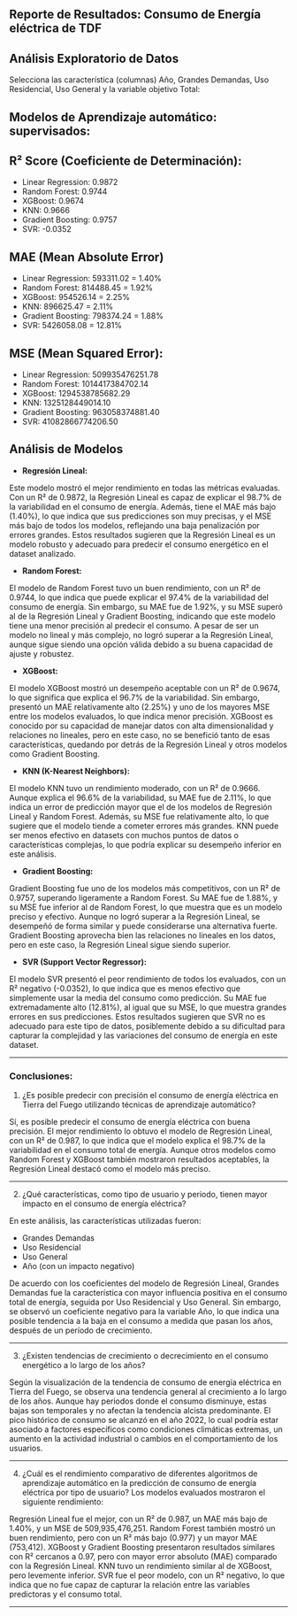 Reporte de Resultados: Consumo de Energía eléctrica de TDF
---

## Análisis Exploratorio de Datos

Selecciona las característica (columnas) Año, Grandes Demandas, Uso Residencial, Uso General y la variable objetivo Total:

## Modelos de Aprendizaje automático: supervisados:

## **R² Score (Coeficiente de Determinación):**
- Linear Regression: 0.9872
- Random Forest: 0.9744
- XGBoost: 0.9674
- KNN: 0.9666
- Gradient Boosting: 0.9757
- SVR: -0.0352

## **MAE (Mean Absolute Error)**
- Linear Regression: 593311.02 = 1.40%
- Random Forest: 814488.45 = 1.92%
- XGBoost: 954526.14 = 2.25%
- KNN: 896625.47 = 2.11%
- Gradient Boosting: 798374.24 = 1.88%
- SVR: 5426058.08 = 12.81%

## **MSE (Mean Squared Error):**
- Linear Regression: 509935476251.78
- Random Forest: 1014417384702.14
- XGBoost: 1294538785682.29
- KNN: 1325128449014.10
- Gradient Boosting: 963058374881.40
- SVR: 41082866774206.50


## **Análisis de Modelos**

- **Regresión Lineal:**

Este modelo mostró el mejor rendimiento en todas las métricas evaluadas. Con un R² de 0.9872, la Regresión Lineal es capaz de explicar el 98.7% de la variabilidad en el consumo de energía. Además, tiene el MAE más bajo (1.40%), lo que indica que sus predicciones son muy precisas, y el MSE más bajo de todos los modelos, reflejando una baja penalización por errores grandes. Estos resultados sugieren que la Regresión Lineal es un modelo robusto y adecuado para predecir el consumo energético en el dataset analizado.

- **Random Forest:**

El modelo de Random Forest tuvo un buen rendimiento, con un R² de 0.9744, lo que indica que puede explicar el 97.4% de la variabilidad del consumo de energía. Sin embargo, su MAE fue de 1.92%, y su MSE superó al de la Regresión Lineal y Gradient Boosting, indicando que este modelo tiene una menor precisión al predecir el consumo. A pesar de ser un modelo no lineal y más complejo, no logró superar a la Regresión Lineal, aunque sigue siendo una opción válida debido a su buena capacidad de ajuste y robustez.

- **XGBoost:**

El modelo XGBoost mostró un desempeño aceptable con un R² de 0.9674, lo que significa que explica el 96.7% de la variabilidad. Sin embargo, presentó un MAE relativamente alto (2.25%) y uno de los mayores MSE entre los modelos evaluados, lo que indica menor precisión. XGBoost es conocido por su capacidad de manejar datos con alta dimensionalidad y relaciones no lineales, pero en este caso, no se benefició tanto de esas características, quedando por detrás de la Regresión Lineal y otros modelos como Gradient Boosting.

- **KNN (K-Nearest Neighbors):**

El modelo KNN tuvo un rendimiento moderado, con un R² de 0.9666. Aunque explica el 96.6% de la variabilidad, su MAE fue de 2.11%, lo que indica un error de predicción mayor que el de los modelos de Regresión Lineal y Random Forest. Además, su MSE fue relativamente alto, lo que sugiere que el modelo tiende a cometer errores más grandes. KNN puede ser menos efectivo en datasets con muchos puntos de datos o características complejas, lo que podría explicar su desempeño inferior en este análisis.

- **Gradient Boosting:**

Gradient Boosting fue uno de los modelos más competitivos, con un R² de 0.9757, superando ligeramente a Random Forest. Su MAE fue de 1.88%, y su MSE fue inferior al de Random Forest, lo que muestra que es un modelo preciso y efectivo. Aunque no logró superar a la Regresión Lineal, se desempeñó de forma similar y puede considerarse una alternativa fuerte. Gradient Boosting aprovecha bien las relaciones no lineales en los datos, pero en este caso, la Regresión Lineal sigue siendo superior.

- **SVR (Support Vector Regressor):**

El modelo SVR presentó el peor rendimiento de todos los evaluados, con un R² negativo (-0.0352), lo que indica que es menos efectivo que simplemente usar la media del consumo como predicción. Su MAE fue extremadamente alto (12.81%), al igual que su MSE, lo que muestra grandes errores en sus predicciones. Estos resultados sugieren que SVR no es adecuado para este tipo de datos, posiblemente debido a su dificultad para capturar la complejidad y las variaciones del consumo de energía en este dataset.

---

### Conclusiones:

1. ¿Es posible predecir con precisión el consumo de energía eléctrica en Tierra del Fuego utilizando técnicas de aprendizaje automático?

Sí, es posible predecir el consumo de energía eléctrica con buena precisión. El mejor rendimiento lo obtuvo el modelo de Regresión Lineal, con un R² de 0.987, lo que indica que el modelo explica el 98.7% de la variabilidad en el consumo total de energía. Aunque otros modelos como Random Forest y XGBoost también mostraron resultados aceptables, la Regresión Lineal destacó como el modelo más preciso.

---

2. ¿Qué características, como tipo de usuario y periodo, tienen mayor impacto en el consumo de energía eléctrica?

En este análisis, las características utilizadas fueron:

- Grandes Demandas
- Uso Residencial
- Uso General
- Año (con un impacto negativo)

De acuerdo con los coeficientes del modelo de Regresión Lineal, Grandes Demandas fue la característica con mayor influencia positiva en el consumo total de energía, seguida por Uso Residencial y Uso General. Sin embargo, se observó un coeficiente negativo para la variable Año, lo que indica una posible tendencia a la baja en el consumo a medida que pasan los años, después de un período de crecimiento.

---

3. ¿Existen tendencias de crecimiento o decrecimiento en el consumo energético a lo largo de los años?

Según la visualización de la tendencia de consumo de energía eléctrica en Tierra del Fuego, se observa una tendencia general al crecimiento a lo largo de los años. Aunque hay periodos donde el consumo disminuye, estas bajas son temporales y no afectan la tendencia alcista predominante. El pico histórico de consumo se alcanzó en el año 2022, lo cual podría estar asociado a factores específicos como condiciones climáticas extremas, un aumento en la actividad industrial o cambios en el comportamiento de los usuarios.

---

4. ¿Cuál es el rendimiento comparativo de diferentes algoritmos de aprendizaje automático en la predicción de consumo de energía eléctrica por tipo de usuario?
Los modelos evaluados mostraron el siguiente rendimiento:

Regresión Lineal fue el mejor, con un R² de 0.987, un MAE más bajo de 1.40%, y un MSE de 509,935,476,251.
Random Forest también mostró un buen rendimiento, pero con un R² más bajo (0.977) y un mayor MAE (753,412).
XGBoost y Gradient Boosting presentaron resultados similares con R² cercanos a 0.97, pero con mayor error absoluto (MAE) comparado con la Regresión Lineal.
KNN tuvo un rendimiento similar al de XGBoost, pero levemente inferior.
SVR fue el peor modelo, con un R² negativo, lo que indica que no fue capaz de capturar la relación entre las variables predictoras y el consumo total.

---